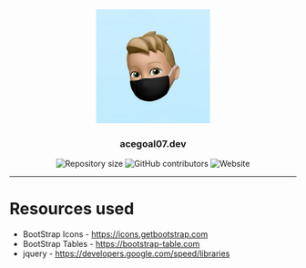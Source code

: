<div align="center"> 
    <img src='/Resources/Pictures/acegoal07.webP' alt="acegoal07" width=200px height=200px/>
</div>
<h3 align="center">acegoal07.dev</h3>
<div align="center">
    <img alt="Repository size" src="https://img.shields.io/github/repo-size/acegoal07/acegoal07.github.io">
    <img alt="GitHub contributors" src="https://img.shields.io/github/contributors/acegoal07/acegoal07.github.io">
    <img alt="Website" src="https://img.shields.io/website?url=https%3A%2F%2Facegoal07.dev">
</div>

---

# Resources used
- BootStrap Icons - https://icons.getbootstrap.com<br>
- BootStrap Tables - https://bootstrap-table.com<br>
- jquery - https://developers.google.com/speed/libraries